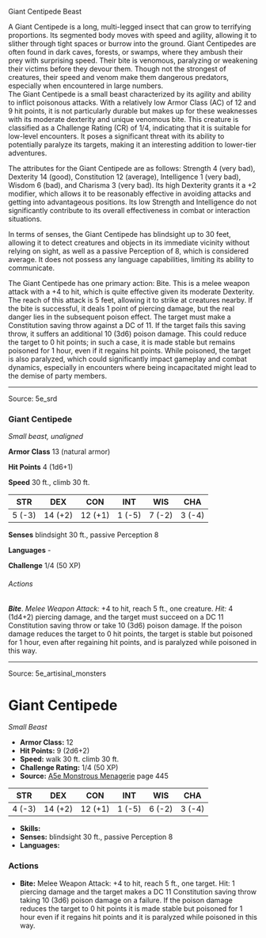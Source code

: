 <MonsterName/>Giant Centipede</MonsterName>
<CreatureType/>Beast</CreatureType>

<summary>A Giant Centipede is a long, multi-legged insect that can grow to terrifying proportions. Its segmented body moves with speed and agility, allowing it to slither through tight spaces or burrow into the ground. Giant Centipedes are often found in dark caves, forests, or swamps, where they ambush their prey with surprising speed. Their bite is venomous, paralyzing or weakening their victims before they devour them. Though not the strongest of creatures, their speed and venom make them dangerous predators, especially when encountered in large numbers.</summary>

<summary>The Giant Centipede is a small beast characterized by its agility and ability to inflict poisonous attacks. With a relatively low Armor Class (AC) of 12 and 9 hit points, it is not particularly durable but makes up for these weaknesses with its moderate dexterity and unique venomous bite. This creature is classified as a Challenge Rating (CR) of 1/4, indicating that it is suitable for low-level encounters. It poses a significant threat with its ability to potentially paralyze its targets, making it an interesting addition to lower-tier adventures.</summary>

<detail>

The attributes for the Giant Centipede are as follows: Strength 4 (very bad), Dexterity 14 (good), Constitution 12 (average), Intelligence 1 (very bad), Wisdom 6 (bad), and Charisma 3 (very bad). Its high Dexterity grants it a +2 modifier, which allows it to be reasonably effective in avoiding attacks and getting into advantageous positions. Its low Strength and Intelligence do not significantly contribute to its overall effectiveness in combat or interaction situations.

In terms of senses, the Giant Centipede has blindsight up to 30 feet, allowing it to detect creatures and objects in its immediate vicinity without relying on sight, as well as a passive Perception of 8, which is considered average. It does not possess any language capabilities, limiting its ability to communicate.

The Giant Centipede has one primary action: Bite. This is a melee weapon attack with a +4 to hit, which is quite effective given its moderate Dexterity. The reach of this attack is 5 feet, allowing it to strike at creatures nearby. If the bite is successful, it deals 1 point of piercing damage, but the real danger lies in the subsequent poison effect. The target must make a Constitution saving throw against a DC of 11. If the target fails this saving throw, it suffers an additional 10 (3d6) poison damage. This could reduce the target to 0 hit points; in such a case, it is made stable but remains poisoned for 1 hour, even if it regains hit points. While poisoned, the target is also paralyzed, which could significantly impact gameplay and combat dynamics, especially in encounters where being incapacitated might lead to the demise of party members.</detail>



---

Source: 5e_srd

### Giant Centipede

*Small beast, unaligned*

**Armor Class** 13 (natural armor)

**Hit Points** 4 (1d6+1)

**Speed** 30 ft., climb 30 ft.

| STR    | DEX     | CON     | INT    | WIS    | CHA    |
|--------|---------|---------|--------|--------|--------|
| 5 (-3) | 14 (+2) | 12 (+1) | 1 (-5) | 7 (-2) | 3 (-4) |

**Senses** blindsight 30 ft., passive Perception 8

**Languages** -

**Challenge** 1/4 (50 XP)

###### Actions

***Bite***. *Melee Weapon Attack:* +4 to hit, reach 5 ft., one creature. *Hit:* 4 (1d4+2) piercing damage, and the target must succeed on a DC 11 Constitution saving throw or take 10 (3d6) poison damage. If the poison damage reduces the target to 0 hit points, the target is stable but poisoned for 1 hour, even after regaining hit points, and is paralyzed while poisoned in this way.



---

Source: 5e_artisinal_monsters

# Giant Centipede

*Small* *Beast*

- **Armor Class:** 12
- **Hit Points:** 9 (2d6+2)
- **Speed:** walk 30 ft. climb 30 ft.
- **Challenge Rating:** 1/4 (50 XP)
- **Source:** [A5e Monstrous Menagerie](https://enpublishingrpg.com/products/level-up-monstrous-menagerie-a5e) page 445

| STR | DEX | CON | INT | WIS | CHA |
| --- | --- | --- | --- | --- | --- |
| 4 (-3) | 14 (+2) | 12 (+1) | 1 (-5) | 6 (-2) | 3 (-4) |

- **Skills:** 
- **Senses:** blindsight 30 ft., passive Perception 8
- **Languages:** 

### Actions

- **Bite:** Melee Weapon Attack: +4 to hit, reach 5 ft., one target. Hit: 1 piercing damage and the target makes a DC 11 Constitution saving throw  taking 10 (3d6) poison damage on a failure. If the poison damage reduces the target to 0 hit points  it is made stable but poisoned for 1 hour  even if it regains hit points  and it is paralyzed while poisoned in this way.




